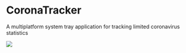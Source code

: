 # CoronaTracker
A multiplatform system tray application for tracking limited coronavirus statistics

![](https://i.imgur.com/KNYpmbN.png)
